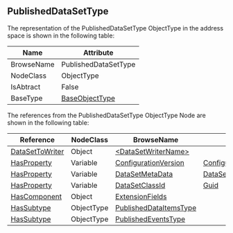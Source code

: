 <!-- objecttype -->
## PublishedDataSetType

The representation of the PublishedDataSetType ObjectType in the address space is shown in the following table:  

|Name|Attribute|
|---|---|
|BrowseName|PublishedDataSetType|
|NodeClass|ObjectType|
|IsAbtract|False|
|BaseType|[BaseObjectType](../../../Part5/ObjectTypes/BaseObjectType/readme.md)|

The references from the PublishedDataSetType ObjectType Node are shown in the following table:  

|Reference|NodeClass|BrowseName|DataType|TypeDefinition|ModellingRule|
|---|---|---|---|---|---|
|[DataSetToWriter](../../../Part14/ReferenceTypes/DataSetToWriter/readme.md)|Object|[&lt;DataSetWriterName&gt;](#&lt;DataSetWriterName&gt;)||[DataSetWriterType](../../Part14/ObjectTypes/DataSetWriterType/readme.md)|[OptionalPlaceholder](../../Objects/OptionalPlaceholder/readme.md)|
|[HasProperty](../../../Part3/ReferenceTypes/HasProperty/readme.md)|Variable|[ConfigurationVersion](#ConfigurationVersion)|[ConfigurationVersionDataType](../../../Part14/DataTypes/ConfigurationVersionDataType/readme.md)|[PropertyType](../../Part5/VariableTypes/PropertyType/readme.md)|[Mandatory](../../Objects/Mandatory/readme.md)|
|[HasProperty](../../../Part3/ReferenceTypes/HasProperty/readme.md)|Variable|[DataSetMetaData](#DataSetMetaData)|[DataSetMetaDataType](../../../Part14/DataTypes/DataSetMetaDataType/readme.md)|[PropertyType](../../Part5/VariableTypes/PropertyType/readme.md)|[Mandatory](../../Objects/Mandatory/readme.md)|
|[HasProperty](../../../Part3/ReferenceTypes/HasProperty/readme.md)|Variable|[DataSetClassId](#DataSetClassId)|[Guid](../../../Part3/DataTypes/Guid/readme.md)|[PropertyType](../../Part5/VariableTypes/PropertyType/readme.md)|[Optional](../../Objects/Optional/readme.md)|
|[HasComponent](../../../Part3/ReferenceTypes/HasComponent/readme.md)|Object|[ExtensionFields](#ExtensionFields)||[ExtensionFieldsType](../../Part14/ObjectTypes/ExtensionFieldsType/readme.md)|[Optional](../../Objects/Optional/readme.md)|
|[HasSubtype](../../../Part3/ReferenceTypes/HasSubtype/readme.md)|ObjectType|[PublishedDataItemsType](#PublishedDataItemsType)||||
|[HasSubtype](../../../Part3/ReferenceTypes/HasSubtype/readme.md)|ObjectType|[PublishedEventsType](#PublishedEventsType)||||


